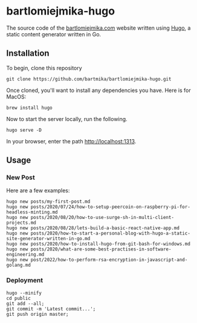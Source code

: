 # bartlomiejmika-hugo
The source code of the [bartlomiejmika.com](https://bartlomiejmika.com) website written using [Hugo](https://gohugo.io/), a static content generator written in Go.

## Installation

To begin, clone this repository

```
git clone https://github.com/bartmika/bartlomiejmika-hugo.git
```

Once cloned, you'll want to install any dependencies you have. Here is for MacOS:

```
brew install hugo
```

Now to start the server locally, run the following.

```
hugo serve -D
```

In your browser, enter the path [http://localhost:1313](http://localhost:1313).

## Usage

### New Post

Here are a few examples:

```
hugo new posts/my-first-post.md
hugo new posts/2020/07/24/how-to-setup-peercoin-on-raspberry-pi-for-headless-minting.md
hugo new posts/2020/08/20/how-to-use-surge-sh-in-multi-client-projects.md
hugo new posts/2020/08/28/lets-build-a-basic-react-native-app.md
hugo new posts/2020/how-to-start-a-personal-blog-with-hugo-a-static-site-generator-written-in-go.md
hugo new posts/2020/how-to-install-hugo-from-git-bash-for-windows.md
hugo new posts/2020/what-are-some-best-practises-in-software-engineering.md
hugo new post/2022/how-to-perform-rsa-encryption-in-javascript-and-golang.md
```

### Deployment

```
hugo --minify
cd public
git add --all;
git commit -m 'Latest commit...';
git push origin master;
```
